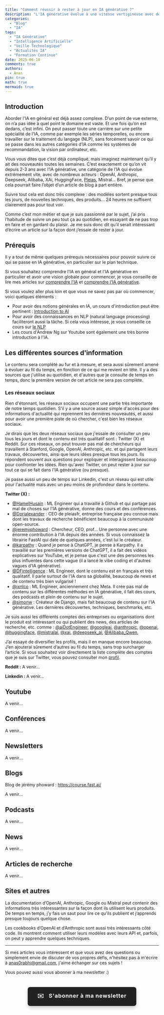 ```yaml
---
title: "Comment réussir à rester à jour en IA générative ?"
description: "L'IA générative évolue à une vitesse vertigineuse avec de nouveaux modèles, techniques et outils qui sortent quotidiennement. Découvrez mes stratégies et sources pour rester à jour dans ce domaine en constante évolution, sans se laisser submerger."
categories:
  - "Blog"
  - "IA"
tags:
  - "IA Générative"
  - "Intelligence Artificielle"
  - "Veille Technologique"
  - "Actualités IA"
  - "Formation Continue"
date: 2025-06-10
comments: true
authors:
  - Anas
pin: true
math: true
mermaid: true
---
```


## Introduction

Aborder l'IA en général est déjà assez complexe. D’un point de vue externe, on n’a pas idée à quel point le domaine est vaste. Et une fois qu’on est dedans, c’est infini. On peut passer toute une carrière sur une petite spécialité de l’IA, comme par exemple les séries temporelles, ou encore travailler sur le traitement du langage (NLP), sans forcément savoir ce qui se passe dans les autres catégories d’IA comme les systèmes de recommandation, la vision par ordinateur, etc.

Vous vous dites que c’est déjà compliqué, mais imaginez maintenant qu’il y ait des nouveautés toutes les semaines. C’est exactement ce qu’on vit depuis 2-3 ans avec l’IA générative, une catégorie de l’IA qui évolue extrêmement vite, avec de nombreux acteurs : OpenAI, Anthropic, Deepseek, Alibaba, XAi, HuggingFace, [Pleias](https://pleias.fr/), Mistral... Bref, je pense que cela pourrait faire l’objet d’un article de blog à part entière.

Suivre tout cela est donc très complexe : des modèles sortent presque tous les jours, de nouvelles techniques, des produits... 24 heures ne suffisent clairement pas pour tout voir.

Comme c’est mon métier et que je suis passionné par le sujet, j’ai pris l’habitude de suivre un peu tout ça au quotidien, en essayant de ne pas trop en faire et en gardant du plaisir. Je me suis donc dit qu’il serait intéressant d’écrire un article sur la façon dont j’essaie de rester à jour.

<!-- more -->

## Prérequis

Il y a tout de même quelques prérequis nécessaires pour pouvoir suivre ce qui se passe en IA générative, en particulier sur le plan technique.

Si vous souhaitez comprendre l'IA en général et l'IA générative en particulier et avoir une vision globale pour commencer, je vous conseille de lire mes articles sur [comprendre l'IA](https://ianas.fr/blog/2025/04/05/comprendre-lintelligence-artificielle--guide-pratique-simple-partie-1/) et [comprendre l'IA générative](https://ianas.fr/blog/2025/05/15/comprendre-lintelligence-artificielle--lia-g%C3%A9n%C3%A9rative-partie-2/).

Si vous voulez aller plus loin et que vous ne savez pas par où commencer, voici quelques éléments :
- Pour avoir des notions générales en IA, un cours d'introduction peut être pertinent : [Introduction to AI](https://www.coursera.org/learn/introduction-to-ai)
- Pour avoir des connaissances en NLP (natural language processing) faciliteront aussi la tâche. Si cela vous intéresse, je vous conseille ce cours sur [le NLP](https://www.coursera.org/specializations/natural-language-processing)
- Les cours d'Andrew Ng sur Youtube sont également une très bonne introduction à l'IA.

## Les différentes sources d'information

Le contenu sera complété au fur et à mesure, et sera aussi sûrement amené à évoluer au fil du temps, en fonction de ce qui me revient en tête. Il y a des sources que j'utilise au quotidien, et d'autres que je consulte de temps en temps, donc la première version de cet article ne sera pas complète.

### Les réseaux sociaux

Rien d'étonnant, les réseaux sociaux occupent une partie très importante de notre temps quotidien. S'il y a une source assez simple d'accès pour des informations d'actualité qui reprennent les dernières nouveautés, et aussi pour avoir une première piste de où chercher, c'est bien les réseaux sociaux. 

Je dirais que les deux réseaux sociaux que j'essaie de consulter un peu tous les jours et dont le contenu est très qualitatif sont : Twitter (X) et Reddit. Sur ces réseaux, on peut trouver pas mal de chercheurs qui travaillent à Stanford, Google, OpenAI, Anthropic, etc. et qui partagent leurs travaux, découvertes, ainsi que leurs idées presque tous les jours. Ils répondent souvent aux questions pour expliquer et interagissent beaucoup pour confronter les idées. Rien qu'avec Twitter, on peut rester à jour sur tout ce qui se fait dans l'IA générative (ou presque).

Je passe aussi un peu de temps sur Linkedin, c'est un réseau qui est utile pour l'actualité mais avec un peu moins de profondeur dans le contenu.


**Twitter (X) :**

- [@HamelHusain](https://x.com/HamelHusain) : ML Engineer qui a travaillé à Github et qui partage pas mal de choses sur l'IA générative, donne des cours et des conférences.
- [@Dorialexander](https://x.com/Dorialexander) : CEO de pleiasfr, entreprise française peu connue mais dont les travaux de recherche bénéficient beaucoup à la communauté open-source.
- [@jeremyphoward](https://x.com/jeremyphoward) : Chercheur, CEO, prof... Une personne avec une énorme contribution à l'IA depuis des années. Si vous connaissez la librairie FastAI qui date de quelques années, c'est lui le créateur.
- [@karpathy](https://x.com/karpathy) : Quand je pense à ChatGPT, je pense à Karpathy. Il a travaillé sur les premières versions de ChatGPT, il a fait des vidéos explicatives sur YouTube, et je pense que c'est une des personnes les plus influentes dans cette vague (il a lancé le vibe coding et d'autres vagues d'IA générative).
- [@DFintelligence](https://x.com/DFintelligence) : ML Engineer, dont le contenu est en français et très qualitatif. Il parle surtout de l'IA dans sa globalité, beaucoup de news et de contenu très bien vulgarisé !
- [@jxnlco](https://x.com/jxnlco) : ML Engineer, anciennement chez Meta. Il crée pas mal de contenu sur les différentes méthodes en IA générative, il fait des cours, des podcasts et plein de contenu sur le sujet.
- [@simonw](https://x.com/simonw) : Créateur de Django, mais fait beaucoup de contenu sur l'IA générative. Les dernières découvertes, techniques, benchmarks, etc.

Je suis aussi les différents comptes des entreprises ou organisations dont le produit est intéressant ou qui publient des news, des articles de recherche, etc. comme : [@aiDotEngineer](https://x.com/aiDotEngineer), [@googleai](https://x.com/googleai), [@anthropic](https://x.com/anthropic), [@openai](https://x.com/openai), [@huggingface](https://x.com/huggingface), [@mistralai](https://x.com/mistralai), [@xai](https://x.com/xai), [@deepseek_ai](https://x.com/deepseek_ai), [@Alibaba_Qwen](https://x.com/Alibaba_Qwen),

J’ai essayé de diversifier les profils, mais il en manque encore beaucoup. J’en ajouterai sûrement d’autres au fil du temps, sans trop surcharger l’article. Si vous souhaitez voir directement la liste complète des comptes que je suis sur Twitter, vous pouvez consulter mon [profil](https://x.com/anas0ra).

**Reddit :**
A venir...

**Linkedin :**
A venir...


## Youtube
A venir...

## Conférences
A venir...

## Newsletters
A venir...

## Blogs
Blog de jérémy phoward : https://course.fast.ai/

A venir...

## Podcasts
A venir...

## News
A venir...

## Articles de recherche
A venir...

## Sites et autres

La documentation d’OpenAI, Anthropic, Google ou Mistral peut contenir des informations très intéressantes sur la façon dont ils utilisent leurs produits. De temps en temps, j’y fais un saut pour lire ce qu’ils publient et j’apprends presque toujours quelque chose.

Les cookbooks d’OpenAI et d’Anthropic sont aussi très intéressants côté code. Ils montrent comment utiliser leurs modèles avec leurs API et, parfois, on peut y apprendre quelques techniques.



---------

Si mes articles vous intéressent et que vous avez des questions ou simplement envie de discuter de vos propres défis, n'hésitez pas à m'écrire à anas0rabhi@gmail.com, j'aime échanger sur ces sujets !

Vous pouvez aussi vous abonner à ma newsletter :)

<div style="text-align: center; margin: 40px 0;">
  <a href="https://anas-ai.kit.com/d8b1a255cc" target="_blank" style="display: inline-block; background-color: #222222; color: #ffffff; font-weight: bold; padding: 16px 32px; text-decoration: none; border-radius: 8px; font-size: 18px; letter-spacing: 0.8px; box-shadow: 0 6px 12px rgba(0, 0, 0, 0.2); transition: all 0.3s ease; border: none;">
    <span style="margin-right: 10px;">✉️</span> S'abonner à ma newsletter
  </a>
</div>
